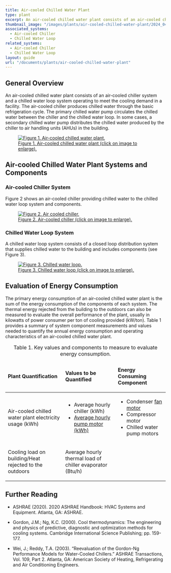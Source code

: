 ```yaml
---
title: Air-cooled Chilled Water Plant
type: plant
excerpt: An air-cooled chilled water plant consists of an air-cooled chiller system and a chilled water loop system operating to meet the cooling demand in a facility.
thumbnail_image: "/images/plants/air-cooled-chilled-water-plant/2024_0410_air cooled chiller plant_thumbnail.jpeg"
associated_systems:
  - Air-cooled Chiller
  - Chilled Water Loop
related_systems:
  - Air-cooled Chiller
  - Chilled Water Loop
layout: guide
url: "/documents/plants/air-cooled-chilled-water-plant"
---
```


## General Overview

An air-cooled chilled water plant consists of an air-cooled chiller system and a chilled water loop system operating to meet the cooling demand in a facility. The air-cooled chiller produces chilled water through the basic refrigeration cycle. The primary chilled water pump circulates the chilled water between the chiller and the chilled water loop. In some cases, a secondary chilled water pump distributes the chilled water produced by the chiller to air handling units (AHUs) in the building.

<a href="/images/plants/air-cooled-chilled-water-plant/2024_0425_ACCW plant_figure 1 updated.jpg">
    <figure class="figure mb-4 mt-3">
        <img src="/images/plants/air-cooled-chilled-water-plant/2024_0425_ACCW plant_figure 1 updated.jpg" class="figure-img img-fluid rounded" alt="Figure 1. Air-cooled chilled water plant.">
        <figcaption class="figure-caption text-left">Figure 1. Air-cooled chilled water plant (click on image to enlarge).</figcaption>
    </figure>
</a>

## Air-cooled Chilled Water Plant Systems and Components

### Air-cooled Chiller System

Figure 2 shows an air-cooled chiller providing chilled water to the chilled water loop system and components. 

<a href="/images/plants/air-cooled-chilled-water-plant/2024_0423_ACCW plant_figure 2 updated.jpg">
    <figure class="figure mb-4 mt-3">
        <img src="/images/plants/air-cooled-chilled-water-plant/2024_0423_ACCW plant_figure 2 updated.jpg" class="figure-img img-fluid rounded" alt="Figure 2. Air cooled chiller.">
        <figcaption class="figure-caption text-left">Figure 2. Air-cooled chiller (click on image to enlarge).</figcaption>
    </figure>
</a>

### Chilled Water Loop System

A chilled water loop system consists of a closed loop distribution system that supplies chilled water to the building and includes components (see Figure 3).

<a href="/images/plants/air-cooled-chilled-water-plant/2024_0425_ACCW plant_figure 3 updated.jpg">
    <figure class="figure mb-4 mt-3">
        <img src="/images/plants/air-cooled-chilled-water-plant/2024_0425_ACCW plant_figure 3 updated.jpg" class="figure-img img-fluid rounded" alt="Figure 3. Chilled water loop.">
        <figcaption class="figure-caption text-left">Figure 3. Chilled water loop (click on image to enlarge).</figcaption>
    </figure>
</a>

## Evaluation of Energy Consumption

The primary energy consumption of an air-cooled chilled water plant is the sum of the energy consumption of the components of each system. The thermal energy rejected from the building to the outdoors can also be measured to evaluate the overall performance of the plant, usually in kilowatts of power consumer per ton of cooling provided (kW/ton). Table 1  provides a summary of system component measurements and values needed to quantify the annual energy consumption and operating characteristics of an air-cooled chilled water plant. 

<div class="table-wrapper">
<table>
    <caption>Table 1. Key values and components to measure to evaluate energy consumption.</caption>
    <thead>
        <tr>
            <td>
                <p><strong>Plant Quantification</strong></p>
            </td>
            <td>
                <p><strong>Values to be Quantified</strong></p>
            </td>
            <td>
                <p><strong>Energy Consuming Component</strong></p>
            </td>
        </tr>
    <tbody>
        <tr>
            <td>
                <p>Air-cooled chilled water plant electricity usage (kWh)</p>
            </td>
            <td>
                <ul>
                    <li>Average hourly chiller (kWh)</li>
                    <li><a href="/documents/components/constant-speed-constant-volume-pump-motor">Average hourly pump motor (kWh)</a></li>
                </ul>
            </td>
            <td>
                <ul>
                    <li>Condenser <a href="/documents/components/constant-speed-constant-volume-fan-and-motor">fan motor</a></li>
                    <li>Compressor motor</li>
                    <li>Chilled water pump motors</li>
                </ul>
            </td>
        </tr>
        <tr>
            <td>
                <p>Cooling load on building/Heat rejected to the outdoors</p>
            </td>
            <td>
                <p>Average hourly thermal load of chiller evaporator (Btu/h)</p>
            </td>
            <td>
                <p></p>
            </td>
        </tr>
    </tbody>
</table> 
</div>

## Further Reading

- ASHRAE (2020). 2020 ASHRAE Handbook: HVAC Systems and Equipment. Atlanta, GA: ASHRAE. 

- Gordon, J.M.; Ng, K.C. (2000). Cool thermodynamics: The engineering and physics of predictive, diagnostic and optimization methods for cooling systems. Cambridge International Science Publishing; pp. 159-177.

- Wei, J.; Reddy, T.A. (2003). “Reevaluation of the Gordon-Ng Performance Models for Water-Cooled Chillers.” ASHRAE Transactions, Vol. 109, Part 2. Atlanta, GA: American Society of Heating, Refrigerating and Air Conditioning Engineers.